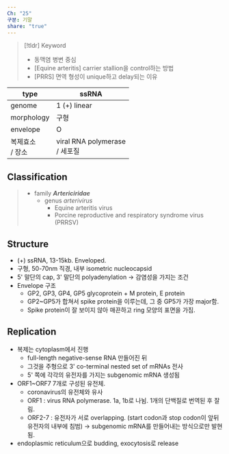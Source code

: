 ```yaml
---
Ch: "25"
구분: 기말
share: "true"
---
```


>[!tldr] Keyword
>- 동맥염 병변 중심
>- [Equine arteritis] carrier stallion을 control하는 방법
>- [PRRS] 면역 형성이 unique하고 delay되는 이유

| type         | ssRNA                         |
| ------------ | ----------------------------- |
| genome       | 1 (+) linear                  |
| morphology   | 구형                            |
| envelope     | O                             |
| 복제효소<br>/ 장소 | viral RNA polymerase<br>/ 세포질 |

## Classification
> - family ***Artericiridae***
> 	- genus *arterivirus*
> 		- Equine arteritis virus
> 		- Porcine reproductive and respiratory syndrome virus (PRRSV)
## Structure
- (+) ssRNA, 13-15kb. Enveloped.
- 구형, 50-70nm 직경, 내부 isometric nucleocapsid
- 5' 말단의 cap, 3' 말단의 polyadenylation → 감염성을 가지는 조건
- Envelope 구조
	- GP2, GP3, GP4, GP5 glycoprotein + M protein, E protein
	- GP2~GP5가 합쳐서 spike protein을 이루는데, 그 중 GP5가 가장 major함.
	- Spike protein이 잘 보이지 않아 매끈하고 ring 모양의 표면을 가짐.

## Replication
- 복제는 cytoplasm에서 진행
	- full-length negative-sense RNA 만들어진 뒤
	- 그것을 주형으로 3' co-terminal nested set of mRNAs 전사
	- 5' 쪽에 각각의 유전자를 가지는 subgenomic mRNA 생성됨
- ORF1~ORF7 7개로 구성된 유전체.
	- coronavirus의 유전체와 유사
	- ORF1 : virus RNA polymerase. 1a, 1b로 나뉨. 1개의 단백질로 번역된 후 잘림.
	- ORF2-7 : 유전자가 서로 overlapping. (start codon과 stop codon이 앞뒤 유전자의 내부에 침범) → subgenomic mRNA를 만들어내는 방식으로만 발현됨.
- endoplasmic reticulum으로 budding, exocytosis로 release
